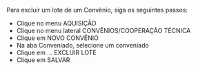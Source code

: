 Para excluir um lote de um Convênio, siga os seguintes passos:

* Clique no menu AQUISIÇÃO
* Clique no menu lateral CONVÊNIOS/COOPERAÇÃO TÉCNICA
* Clique em NOVO CONVÊNIO
* Na aba Conveniado, selecione um conveniado
* Clique em ... EXCLUIR LOTE
* Clique em SALVAR

